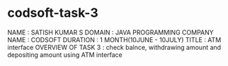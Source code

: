 # codsoft-task-3
NAME : SATISH KUMAR S
DOMAIN : JAVA PROGRAMMING
COMPANY NAME : CODSOFT
DURATION : 1 MONTH(10JUNE - 10JULY)
TITLE : ATM interface
OVERVIEW OF TASK 3 : check balnce, withdrawing amount and depositing amount using ATM interface
